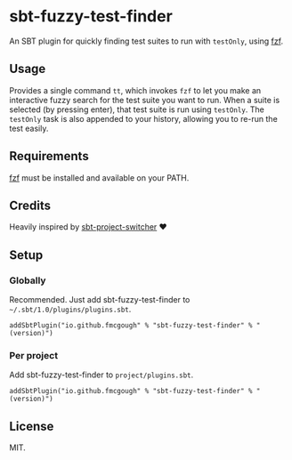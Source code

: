 # sbt-fuzzy-test-finder

An SBT plugin for quickly finding test suites to run with `testOnly`, using [fzf](https://github.com/junegunn/fzf).

## Usage

Provides a single command `tt`, which invokes `fzf` to let you make an interactive fuzzy search for the
test suite you want to run. When a suite is selected (by pressing enter), that test suite is run using `testOnly`.
The `testOnly` task is also appended to your history, allowing you to re-run the test easily.

## Requirements

[fzf](https://github.com/junegunn/fzf) must be installed and available on your PATH.

## Credits

Heavily inspired by [sbt-project-switcher](https://github.com/todokr/sbt-project-switcher) :heart:

## Setup

### Globally

Recommended. Just add sbt-fuzzy-test-finder to `~/.sbt/1.0/plugins/plugins.sbt`.

```
addSbtPlugin("io.github.fmcgough" % "sbt-fuzzy-test-finder" % "(version)")
```

### Per project

Add sbt-fuzzy-test-finder to `project/plugins.sbt`.

```
addSbtPlugin("io.github.fmcgough" % "sbt-fuzzy-test-finder" % "(version)")
```

## License

MIT.
